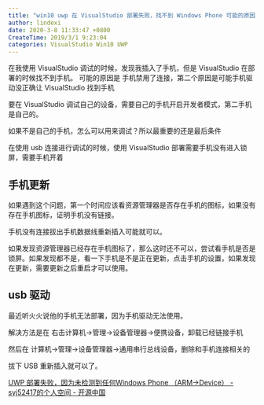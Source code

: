 ```yaml
---
title: "win10 uwp 在 VisualStudio 部署失败，找不到 Windows Phone 可能的原因"
author: lindexi
date: 2020-3-8 11:33:47 +0800
CreateTime: 2019/3/1 9:23:04
categories: VisualStudio Win10 UWP
---
```


在我使用 VisualStudio 调试的时候，发现我插入了手机，但是 VisualStudio 在部署的时候找不到手机。
可能的原因是 手机禁用了连接，第二个原因是可能手机驱动没正确让 VisualStudio 找到手机

<!--more-->


<!-- CreateTime:2019/3/1 9:23:04 -->


要在 VisualStudio 调试自己的设备，需要自己的手机开启开发者模式，第二手机是自己的。

如果不是自己的手机，怎么可以用来调试？所以最重要的还是最后条件

在使用 usb 连接进行调试的时候，使用 VisualStudio 部署需要手机没有进入锁屏，需要手机开着

## 手机更新

如果遇到这个问题，第一个时间应该看资源管理器是否存在手机的图标，如果没有存在手机图标，证明手机没有链接。

手机没有连接拔出手机数据线重新插入可能就可以。

如果发现资源管理器已经存在手机图标了，那么这时还不可以，尝试看手机是否是锁屏。如果发现都不是，看一下手机是不是正在更新，点击手机的设置，如果发现在更新，需要更新之后重启才可以使用。

## usb 驱动

最近听火火说他的手机无法部署，因为手机驱动无法使用。

解决方法是在 右击计算机->管理->设备管理器->便携设备，卸载已经链接手机

然后在 计算机->管理->设备管理器->通用串行总线设备，删除和手机连接相关的

拔下 USB 重新插入就可以了。

[UWP 部署失败，因为未检测到任何Windows Phone （ARM->Device） - syj52417的个人空间 - 开源中国](https://my.oschina.net/u/2319177/blog/668659 )

